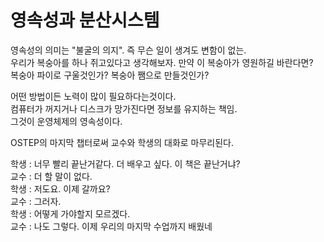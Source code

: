# 영속성과 분산시스템
영속성의 의미는 "불굴의 의지". 즉 무슨 일이 생겨도 변함이 없는.  
우리가 복숭아를 하나 쥐고있다고 생각해보자. 만약 이 복숭아가 영원하길 바란다면?  
복숭아 파이로 구울것인가? 복숭아 쨈으로 만들것인가?  

어떤 방법이든 노력이 많이 필요하다는것이다.  
컴퓨터가 꺼지거나 디스크가 망가진다면 정보를 유지하는 책임.  
그것이 운영체제의 영속성이다.  

OSTEP의 마지막 챕터로써 교수와 학생의 대화로 마무리된다.  

학생 : 너무 빨리 끝난거같다. 더 배우고 싶다. 이 책은 끝난거냐?  
교수 : 더 할 말이 없다.  
학생 : 저도요. 이제 갈까요?  
교수 : 그러자.  
학생 : 어떻게 가야할지 모르겠다.  
교수 : 나도 그렇다. 이제 우리의 마지막 수업까지 배웠네  
